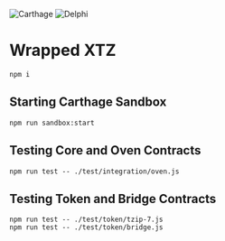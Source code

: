 ![Carthage](https://github.com/stove-labs/wrapped-xtz/workflows/Carthage/badge.svg?branch=dev) ![Delphi](https://github.com/stove-labs/wrapped-xtz/workflows/Delphi/badge.svg?branch=dev)

# Wrapped XTZ

```
npm i
```

## Starting Carthage Sandbox

```
npm run sandbox:start
```

## Testing Core and Oven Contracts

```
npm run test -- ./test/integration/oven.js
```

## Testing Token and Bridge Contracts

```
npm run test -- ./test/token/tzip-7.js
npm run test -- ./test/token/bridge.js
```

